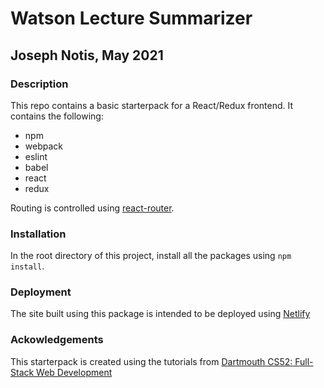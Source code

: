 # Watson Lecture Summarizer

## Joseph Notis, May 2021

### Description

This repo contains a basic starterpack for a React/Redux frontend. It contains the following:

-   npm
-   webpack
-   eslint
-   babel
-   react
-   redux

Routing is controlled using [react-router](https://reactrouter.com/web/example/basic).

### Installation

In the root directory of this project, install all the packages using `npm install`.

### Deployment

The site built using this package is intended to be deployed using [Netlify](https://www.netlify.com/)

### Ackowledgements

This starterpack is created using the tutorials from [Dartmouth CS52: Full-Stack Web Development](https://cs52.me)
